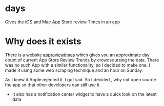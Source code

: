 # days
Gives the iOS and Mac App Store review Times in an app

Why does it exists
==

There is a website [appreviewtimes](http://appreviewtimes.com) which gives you an approximate day count of current App Store Review Trends by crowdsoursing the data.
There was no such App with a similar functionality, so I decided to make one.
I made it using some web scraping technique and an hour on Sunday.

As I knew it Apple rejected it. I got sad.
So I decided , why not open source the app so that other developers can still use it.

* It also has a notification center widget to have a quick look on the latest data
